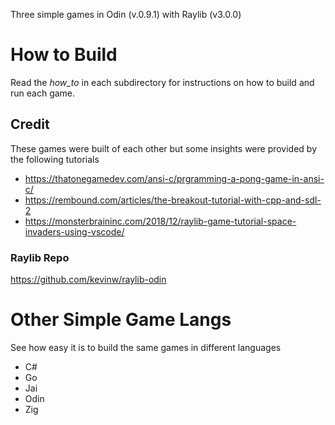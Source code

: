 Three simple games in Odin (v.0.9.1) with Raylib (v3.0.0)

# How to Build

Read the _how_to_ in each subdirectory for instructions on how to build and run each game.

## Credit

These games were built of each other but some insights were provided by the following tutorials

+ https://thatonegamedev.com/ansi-c/prgramming-a-pong-game-in-ansi-c/
+ https://rembound.com/articles/the-breakout-tutorial-with-cpp-and-sdl-2
+ https://monsterbraininc.com/2018/12/raylib-game-tutorial-space-invaders-using-vscode/

### Raylib Repo
https://github.com/kevinw/raylib-odin

# Other Simple Game Langs
See how easy it is to build the same games in different languages

+ C# 
+ Go 
+ Jai 
+ Odin 
+ Zig